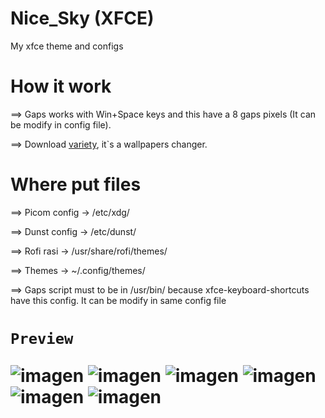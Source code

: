 # Nice_Sky (XFCE)
My xfce theme and configs

<h1>
  How it work
</h1>
  ==> Gaps works with Win+Space keys and this have a 8 gaps pixels (It can be modify in config file).
  
  ==> Download <a href="https://alternativeto.net/software/variety-wallpaper-changer/about/"> variety</a>, it`s a wallpapers changer.

<h1>
  Where put files
</h1>
  
  ==> Picom config -> /etc/xdg/
  
  ==> Dunst config -> /etc/dunst/
  
  ==> Rofi rasi -> /usr/share/rofi/themes/
  
  ==> Themes -> ~/.config/themes/
  
  ==> Gaps script must to be in /usr/bin/ because xfce-keyboard-shortcuts have this config. It can be modify in same config file
  

<h1>
  
    Preview
  ![imagen](https://user-images.githubusercontent.com/85375012/167896881-696fe855-08ec-48ce-944d-9b2d7cef868f.png)
  ![imagen](https://user-images.githubusercontent.com/85375012/167901355-415881e5-56ee-47db-ae25-1efda3ba88c0.png)
  ![imagen](https://user-images.githubusercontent.com/85375012/167888760-dcf8f92b-b175-4724-bdf5-4ca4b1f0fb26.png)
  ![imagen](https://user-images.githubusercontent.com/85375012/167888846-11990070-4e63-4847-8f13-1bd7e1cb6d62.png)
  ![imagen](https://user-images.githubusercontent.com/85375012/167889033-f63ccbd8-e8b2-4609-accd-00f29bb2374e.png)
  ![imagen](https://user-images.githubusercontent.com/85375012/167926036-60c5c456-d938-4282-92dc-63473b3d9026.png)


</h1>
